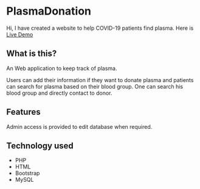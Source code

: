 # PlasmaDonation
Hi, I have created a website to help COVID-19 patients find plasma. Here is [Live Demo](http://plasma-donation.infinityfreeapp.com)

## What is this?
An Web application to keep track of plasma.

Users can add their information if they want to donate plasma and patients can search for plasma based on their blood group.
One can search his blood group and directly contact to donor.

## Features
Admin access is provided to edit database when required.


## Technology used
- PHP
- HTML
- Bootstrap
- MySQL 

